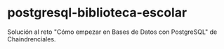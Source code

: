 # postgresql-biblioteca-escolar
Solución al reto "Cómo empezar en Bases de Datos con PostgreSQL" de Chaindrenciales.
